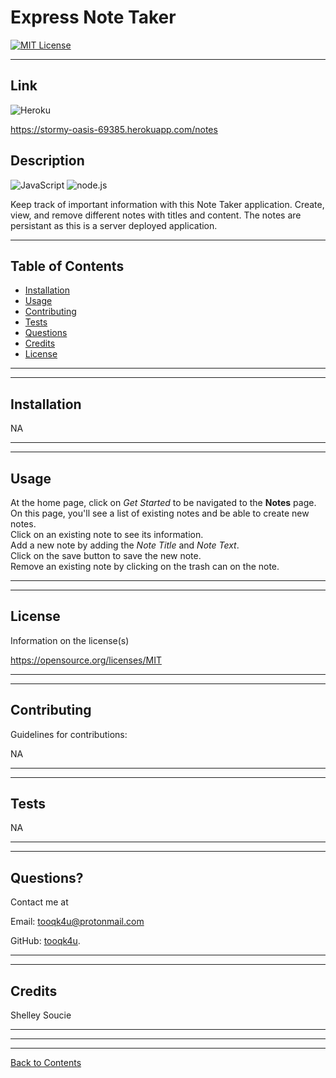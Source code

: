 # Express Note Taker
 [![MIT License](https://img.shields.io/badge/License-MIT%20License-informational)](https://choosealicense.com/licenses/mit/)


---
## Link
![Heroku](https://heroku-badge.herokuapp.com/?app=heroku-badge)
  
https://stormy-oasis-69385.herokuapp.com/notes


## Description 

![JavaScript](https://img.shields.io/badge/javascript%20-%23323330.svg?&style=for-the-badge&logo=javascript&logoColor=%23F7DF1E)
![node.js](https://img.shields.io/badge/node.js%20-%2343853D.svg?&style=for-the-badge&logo=node.js&logoColor=white)

Keep track of important information with this Note Taker application. Create, view, and remove different notes with titles and content. The notes are persistant as this is a server deployed application. 

---
  
## Table of Contents 

* [Installation](#installation)
* [Usage](#usage)
* [Contributing](#contributing)
* [Tests](#tests)
* [Questions](#questions)
* [Credits](#credits)
* [License](#license)

---
---

## Installation


NA

---
---

## Usage

At the home page, click on *Get Started* to be navigated to the **Notes** page. <br> On this page, you'll see a list of existing notes and be able to create new notes. <br> Click on an existing note to see its information. <br> Add a new note by adding the *Note Title* and *Note Text*. <br> Click on the save button to save the new note. <br> Remove an existing note by clicking on the trash can on the note.

---
---

## License

Information on the license(s)

https://opensource.org/licenses/MIT

---
---

## Contributing

Guidelines for contributions:

NA

---
---

## Tests

NA

---
---

## Questions?

Contact me at

Email: [tooqk4u@protonmail.com](mailto:tooqk4u@protonmail.com})

GitHub: [tooqk4u](https://github.com/tooqk4u).

 ---
 ---

## Credits 
 
Shelley Soucie

---
---
---
[Back to Contents](#table-of-contents)
